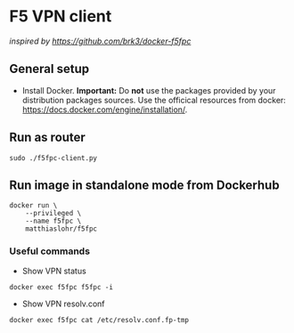 
# F5 VPN client

*inspired by https://github.com/brk3/docker-f5fpc*

## General setup

* Install Docker. **Important:** Do **not** use the packages provided by your
  distribution packages sources.
  Use the officical resources from docker: https://docs.docker.com/engine/installation/.

## Run as router

```
sudo ./f5fpc-client.py
```

## Run image in standalone mode from Dockerhub

```
docker run \
	--privileged \
    --name f5fpc \
    matthiaslohr/f5fpc
```


### Useful commands

* Show VPN status
```
docker exec f5fpc f5fpc -i
```

* Show VPN resolv.conf
```
docker exec f5fpc cat /etc/resolv.conf.fp-tmp
```
